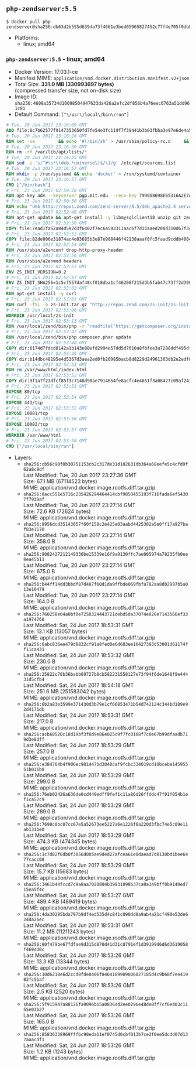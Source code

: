 ## `php-zendserver:5.5`

```console
$ docker pull php-zendserver@sha256:db63d2b555d639da73f4661e3bed05965827452c77f4e705f0db0785f2df08d8
```

-	Platforms:
	-	linux; amd64

### `php-zendserver:5.5` - linux; amd64

-	Docker Version: 17.03.1-ce
-	Manifest MIME: `application/vnd.docker.distribution.manifest.v2+json`
-	Total Size: **331.0 MB (330993697 bytes)**  
	(compressed transfer size, not on-disk size)
-	Image ID: `sha256:4608a35734d10098504947633da426a2efc2df856b4a76eec6763a51dd961c81`
-	Default Command: `["\/usr\/local\/bin\/run"]`

```dockerfile
# Tue, 20 Jun 2017 23:16:09 GMT
ADD file:8c7b62577f9147353650fd7fe54e3fc119f7f39441b3b03fbba3e97e6de4a52a in / 
# Tue, 20 Jun 2017 23:16:28 GMT
RUN set -xe 		&& echo '#!/bin/sh' > /usr/sbin/policy-rc.d 	&& echo 'exit 101' >> /usr/sbin/policy-rc.d 	&& chmod +x /usr/sbin/policy-rc.d 		&& dpkg-divert --local --rename --add /sbin/initctl 	&& cp -a /usr/sbin/policy-rc.d /sbin/initctl 	&& sed -i 's/^exit.*/exit 0/' /sbin/initctl 		&& echo 'force-unsafe-io' > /etc/dpkg/dpkg.cfg.d/docker-apt-speedup 		&& echo 'DPkg::Post-Invoke { "rm -f /var/cache/apt/archives/*.deb /var/cache/apt/archives/partial/*.deb /var/cache/apt/*.bin || true"; };' > /etc/apt/apt.conf.d/docker-clean 	&& echo 'APT::Update::Post-Invoke { "rm -f /var/cache/apt/archives/*.deb /var/cache/apt/archives/partial/*.deb /var/cache/apt/*.bin || true"; };' >> /etc/apt/apt.conf.d/docker-clean 	&& echo 'Dir::Cache::pkgcache ""; Dir::Cache::srcpkgcache "";' >> /etc/apt/apt.conf.d/docker-clean 		&& echo 'Acquire::Languages "none";' > /etc/apt/apt.conf.d/docker-no-languages 		&& echo 'Acquire::GzipIndexes "true"; Acquire::CompressionTypes::Order:: "gz";' > /etc/apt/apt.conf.d/docker-gzip-indexes 		&& echo 'Apt::AutoRemove::SuggestsImportant "false";' > /etc/apt/apt.conf.d/docker-autoremove-suggests
# Tue, 20 Jun 2017 23:16:30 GMT
RUN rm -rf /var/lib/apt/lists/*
# Tue, 20 Jun 2017 23:16:55 GMT
RUN sed -i 's/^#\s*\(deb.*universe\)$/\1/g' /etc/apt/sources.list
# Tue, 20 Jun 2017 23:16:57 GMT
RUN mkdir -p /run/systemd && echo 'docker' > /run/systemd/container
# Tue, 20 Jun 2017 23:16:57 GMT
CMD ["/bin/bash"]
# Fri, 23 Jun 2017 02:50:28 GMT
RUN apt-key adv --keyserver pgp.mit.edu --recv-key 799058698E65316A2E7A4FF42EAE1437F7D2C623
# Fri, 23 Jun 2017 02:50:30 GMT
RUN echo "deb http://repos.zend.com/zend-server/8.5/deb_apache2.4 server non-free" >> /etc/apt/sources.list.d/zend-server.list
# Fri, 23 Jun 2017 02:52:48 GMT
RUN apt-get update && apt-get install -y libmysqlclient18 unzip git zend-server-php-5.5 && /usr/local/zend/bin/zendctl.sh stop
# Fri, 23 Jun 2017 02:52:50 GMT
COPY file:7ead1fa52a84d592d3f6402f7ec6a593311aac6f7d31aaed200d310d67f34d54 in /etc/ 
# Fri, 23 Jun 2017 02:52:52 GMT
COPY file:82de006e31874ac4e03685b3e87e988446f42138aaaf0fc5faad9cddb48040ba in /etc/apache2/conf-available 
# Fri, 23 Jun 2017 02:52:54 GMT
RUN /usr/sbin/a2enconf drop-http-proxy-header
# Fri, 23 Jun 2017 02:52:56 GMT
RUN /usr/sbin/a2enmod headers
# Fri, 23 Jun 2017 02:52:57 GMT
ENV ZS_INIT_VERSION=0.2
# Fri, 23 Jun 2017 02:52:57 GMT
ENV ZS_INIT_SHA256=1c5cf557daf48cf018dba1cf46208f215d3b5fab47c73ff2d39988581ebd6932
# Fri, 23 Jun 2017 02:53:03 GMT
RUN apt-get install -y curl
# Fri, 23 Jun 2017 02:53:05 GMT
RUN curl -fSL -o zs-init.tar.gz "http://repos.zend.com/zs-init/zs-init-docker-${ZS_INIT_VERSION}.tar.gz"     && echo "${ZS_INIT_SHA256} *zs-init.tar.gz" | sha256sum -c -     && mkdir /usr/local/zs-init     && tar xzf zs-init.tar.gz --strip-components=1 -C /usr/local/zs-init     && rm zs-init.tar.gz
# Fri, 23 Jun 2017 02:53:06 GMT
WORKDIR /usr/local/zs-init
# Fri, 23 Jun 2017 02:53:13 GMT
RUN /usr/local/zend/bin/php -r "readfile('https://getcomposer.org/installer');" | /usr/local/zend/bin/php
# Fri, 23 Jun 2017 02:53:47 GMT
RUN /usr/local/zend/bin/php composer.phar update
# Fri, 23 Jun 2017 02:53:48 GMT
COPY dir:6174d7fdcd8142a1b143e80efd2994e57dd5d7610a8fbfee3a7288ddf495dfdf in /usr/local/bin 
# Fri, 23 Jun 2017 02:53:49 GMT
COPY dir:b14dbc48195e4d5367d3aea2ed0fb26985bacb8d8229d24961363db2e2edf8f0 in /usr/local/zend/var/plugins/ 
# Fri, 23 Jun 2017 02:53:51 GMT
RUN rm /var/www/html/index.html
# Fri, 23 Jun 2017 02:53:52 GMT
COPY dir:9f1a7f23dfcf85f3c7148d98ae7914654fe8acfc4e4651f3a08427c09af24198 in /var/www/html 
# Fri, 23 Jun 2017 02:53:53 GMT
EXPOSE 80/tcp
# Fri, 23 Jun 2017 02:53:54 GMT
EXPOSE 443/tcp
# Fri, 23 Jun 2017 02:53:55 GMT
EXPOSE 10081/tcp
# Fri, 23 Jun 2017 02:53:56 GMT
EXPOSE 10082/tcp
# Fri, 23 Jun 2017 02:53:57 GMT
WORKDIR /var/www/html
# Fri, 23 Jun 2017 02:53:58 GMT
CMD ["/usr/local/bin/run"]
```

-	Layers:
	-	`sha256:cb56c90f0b30751153cb2c317de31d102631db364a68eefe5c4cfd9f62a8c9df`  
		Last Modified: Tue, 20 Jun 2017 23:27:36 GMT  
		Size: 67.1 MB (67114523 bytes)  
		MIME: application/vnd.docker.image.rootfs.diff.tar.gzip
	-	`sha256:0acc551e5716c235426294464414cbf9850455193f716fada6ef54307f7939af`  
		Last Modified: Tue, 20 Jun 2017 23:27:14 GMT  
		Size: 72.6 KB (72624 bytes)  
		MIME: application/vnd.docker.image.rootfs.diff.tar.gzip
	-	`sha256:8956dcd35143057f60f158c2e425e03aabd4425302a5e0ff17a927baf83e1178`  
		Last Modified: Tue, 20 Jun 2017 23:27:14 GMT  
		Size: 358.0 B  
		MIME: application/vnd.docker.image.rootfs.diff.tar.gzip
	-	`sha256:9082427212149330be15339e16f9a9130ffc7ae005974a78235fb0ee8ea45b11`  
		Last Modified: Tue, 20 Jun 2017 23:27:14 GMT  
		Size: 675.0 B  
		MIME: application/vnd.docker.image.rootfs.diff.tar.gzip
	-	`sha256:b44ff14dd3bbdf87d487f60d1da9ffbde069fbfa782aa8d02997b5a013e10479`  
		Last Modified: Tue, 20 Jun 2017 23:27:14 GMT  
		Size: 164.0 B  
		MIME: application/vnd.docker.image.rootfs.diff.tar.gzip
	-	`sha256:760258e04a0bf0e7250324443721debd5da37074e826e7143566ef33a1974760`  
		Last Modified: Sat, 24 Jun 2017 18:53:31 GMT  
		Size: 13.1 KB (13057 bytes)  
		MIME: application/vnd.docker.image.rootfs.diff.tar.gzip
	-	`sha256:6abc836ee479d8832cf91a8fed0e6d683ee16427393d53001d61174ff11ca431`  
		Last Modified: Sat, 24 Jun 2017 18:53:32 GMT  
		Size: 230.0 B  
		MIME: application/vnd.docker.image.rootfs.diff.tar.gzip
	-	`sha256:25822c78b36babb69727b8cb582231558127e73f94f6de1648f9e44431d5cfb4`  
		Last Modified: Sat, 24 Jun 2017 18:54:18 GMT  
		Size: 251.6 MB (251583042 bytes)  
		MIME: application/vnd.docker.image.rootfs.diff.tar.gzip
	-	`sha256:6b2a83e3599e371430d3b79e1cf66853471b54d742124c344bd189e92d4171db`  
		Last Modified: Sat, 24 Jun 2017 18:53:31 GMT  
		Size: 217.0 B  
		MIME: application/vnd.docker.image.rootfs.diff.tar.gzip
	-	`sha256:acb60520c18d19bf3f8d9e86e025c9f7fc0108f7c0e67b99dfaadb719d3e8dff`  
		Last Modified: Sat, 24 Jun 2017 18:53:29 GMT  
		Size: 257.0 B  
		MIME: application/vnd.docker.image.rootfs.diff.tar.gzip
	-	`sha256:e384764b4f906ec981447bd3040caf9fcbc334019cd10bceba14595551b015b0`  
		Last Modified: Sat, 24 Jun 2017 18:53:29 GMT  
		Size: 299.0 B  
		MIME: application/vnd.docker.image.rootfs.diff.tar.gzip
	-	`sha256:76eb02426a636de0cd449edff9fef1c11a86d26ffddc47f01f054b1ef1ca57c9`  
		Last Modified: Sat, 24 Jun 2017 18:53:29 GMT  
		Size: 289.0 B  
		MIME: application/vnd.docker.image.rootfs.diff.tar.gzip
	-	`sha256:7698c0bc07cc67e5a52673ee5227a6e1226f6a220d3fbc74e5c09e11ab131be0`  
		Last Modified: Sat, 24 Jun 2017 18:53:29 GMT  
		Size: 474.3 KB (474345 bytes)  
		MIME: application/vnd.docker.image.rootfs.diff.tar.gzip
	-	`sha256:1c7d82f6db0f3056d005ae9ded27afcea61e0daead7d8130bd1bee6477cacc08`  
		Last Modified: Sat, 24 Jun 2017 18:53:29 GMT  
		Size: 15.7 KB (15683 bytes)  
		MIME: application/vnd.docker.image.rootfs.diff.tar.gzip
	-	`sha256:3461b44fccd7c9a8aa7020804b39931098b37ca0a349bff0b9140ed715ea5f4c`  
		Last Modified: Sat, 24 Jun 2017 18:53:27 GMT  
		Size: 489.4 KB (489419 bytes)  
		MIME: application/vnd.docker.image.rootfs.diff.tar.gzip
	-	`sha256:4da30285bda797b9df4ed535d4c841c090dd8a9ab4a21cf490e53de624da26ec`  
		Last Modified: Sat, 24 Jun 2017 18:53:31 GMT  
		Size: 11.2 MB (11211243 bytes)  
		MIME: application/vnd.docker.image.rootfs.diff.tar.gzip
	-	`sha256:80f479be67fdfae9d315d870d41d31c8791ef1d39199d6d6d3619058f469dd0c`  
		Last Modified: Sat, 24 Jun 2017 18:53:26 GMT  
		Size: 13.3 KB (13344 bytes)  
		MIME: application/vnd.docker.image.rootfs.diff.tar.gzip
	-	`sha256:30d6210e6d2ccd8fde8406f0464189909806027185d4c9b68f7ee41982fc5baf`  
		Last Modified: Sat, 24 Jun 2017 18:53:26 GMT  
		Size: 2.5 KB (2520 bytes)  
		MIME: application/vnd.docker.image.rootfs.diff.tar.gzip
	-	`sha256:5f915947a88126fa9096b15a0836dd2ee0296e48de8ff7cf6e403c1155e03b27`  
		Last Modified: Sat, 24 Jun 2017 18:53:26 GMT  
		Size: 165.0 B  
		MIME: application/vnd.docker.image.rootfs.diff.tar.gzip
	-	`sha256:85836338969fffbc90eda11ef0745d0cbf013b7ce2f0ee5dcdd07d137aaacdf1`  
		Last Modified: Sat, 24 Jun 2017 18:53:26 GMT  
		Size: 1.2 KB (1243 bytes)  
		MIME: application/vnd.docker.image.rootfs.diff.tar.gzip
